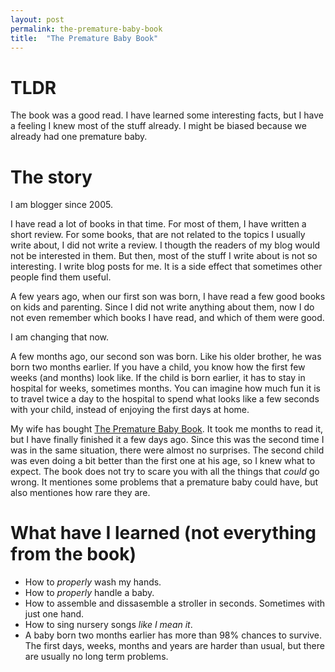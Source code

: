 ```yaml
---
layout: post
permalink: the-premature-baby-book
title:  "The Premature Baby Book"
---
```


# TLDR

The book was a good read. I have learned some interesting facts, but I have a feeling I knew most of the stuff already. I might be biased because we already had one premature baby.

# The story

I am blogger since 2005.

I have read a lot of books in that time. For most of them, I have written a short review. For some books, that are not related to the topics I usually write about, I did not write a review. I thougth the readers of my blog would not be interested in them. But then, most of the stuff I write about is not so interesting. I write blog posts for me. It is a side effect that sometimes other people find them useful.

A few years ago, when our first son was born, I have read a few good books on kids and parenting. Since I did not write anything about them, now I do not even remember which books I have read, and which of them were good.

I am changing that now.

A few months ago, our second son was born. Like his older brother, he was born two months earlier. If you have a child, you know how the first few weeks (and months) look like. If the child is born earlier, it has to stay in hospital for weeks, sometimes months. You can imagine how much fun it is to travel twice a day to the hospital to spend what looks like a few seconds with your child, instead of enjoying the first days at home.

My wife has bought [The Premature Baby Book](http://www.amazon.com/The-Premature-Baby-Book-Everything/dp/B000EHSMKO). It took me months to read it, but I have finally finished it a few days ago. Since this was the second time I was in the same situation, there were almost no surprises. The second child was even doing a bit better than the first one at his age, so I knew what to expect. The book does not try to scare you with all the things that *could* go wrong. It mentiones some problems that a premature baby could have, but also mentiones how rare they are.

# What have I learned (not everything from the book)

- How to *properly* wash my hands.
- How to *properly* handle a baby.
- How to assemble and dissasemble a stroller in seconds. Sometimes with just one hand.
- How to sing nursery songs *like I mean it*.
- A baby born two months earlier has more than 98% chances to survive. The first days, weeks, months and years are harder than usual, but there are usually no long term problems.
